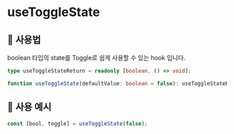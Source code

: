# useToggleState

## 📝 사용법

boolean 타입의 state를 Toggle로 쉽게 사용할 수 있는 hook 입니다.

```ts
type useToggleStateReturn = readonly [boolean, () => void];

function useToggleState(defaultValue: boolean = false): useToggleStateReturn;
```

## 📝 사용 예시

```ts
const [bool, toggle] = useToggleState(false);
```
